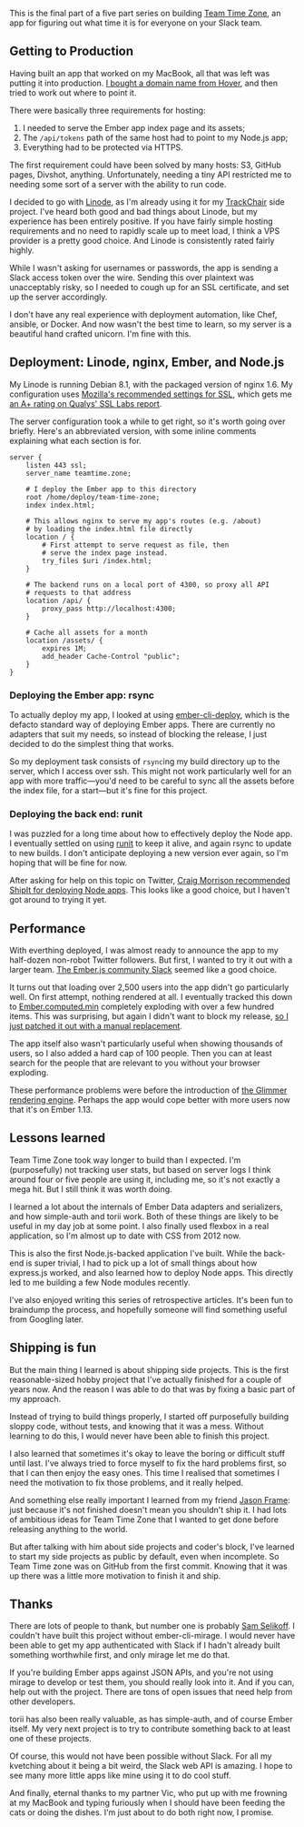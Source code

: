 This is the final part of a five part series on building [Team Time Zone][team-time-zone], an app for figuring out what time it is for everyone on your Slack team.

[team-time-zone]: https://teamtime.zone/

## Getting to Production

Having built an app that worked on my MacBook, all that was left was putting it into production. [I bought a domain name from Hover](https://www.hover.com/), and then tried to work out where to point it.

There were basically three requirements for hosting:

1. I needed to serve the Ember app index page and its assets;
2. The `/api/tokens` path of the same host had to point to my Node.js app;
3. Everything had to be protected via HTTPS.

The first requirement could have been solved by many hosts: S3, GitHub pages, Divshot, anything. Unfortunately, needing a tiny API restricted me to needing some sort of a server with the ability to run code.

I decided to go with [Linode][linode], as I'm already using it for my [TrackChair][trackchair] side project. I've heard both good and bad things about Linode, but my experience has been entirely positive. If you have fairly simple hosting requirements and no need to rapidly scale up to meet load, I think a VPS provider is a pretty good choice. And Linode is consistently rated fairly highly.

[linode]: https://www.linode.com/
[trackchair]: https://www.trackchair.com/

While I wasn't asking for usernames or passwords, the app is sending a Slack access token over the wire. Sending this over plaintext was unacceptably risky, so I needed to cough up for an SSL certificate, and set up the server accordingly.

I don't have any real experience with deployment automation, like Chef, ansible, or Docker. And now wasn't the best time to learn, so my server is a beautiful hand crafted unicorn. I'm fine with this.

## Deployment: Linode, nginx, Ember, and Node.js

My Linode is running Debian 8.1, with the packaged version of nginx 1.6. My configuration uses [Mozilla's recommended settings for SSL](https://wiki.mozilla.org/Security/Server_Side_TLS#Nginx), which gets me [an A+ rating on Qualys' SSL Labs report](https://www.ssllabs.com/ssltest/analyze.html?d=teamtime.zone&latest).

The server configuration took a while to get right, so it's worth going over briefly. Here's an abbreviated version, with some inline comments explaining what each section is for.

```nginxconf
server {
    listen 443 ssl;
    server_name teamtime.zone;

    # I deploy the Ember app to this directory
    root /home/deploy/team-time-zone;
    index index.html;

    # This allows nginx to serve my app's routes (e.g. /about)
    # by loading the index.html file directly
    location / {
        # First attempt to serve request as file, then
        # serve the index page instead.
        try_files $uri /index.html;
    }       

    # The backend runs on a local port of 4300, so proxy all API
    # requests to that address
    location /api/ {
        proxy_pass http://localhost:4300;
    }       

    # Cache all assets for a month
    location /assets/ {
        expires 1M;
        add_header Cache-Control "public";
    }       
}
```

### Deploying the Ember app: rsync

To actually deploy my app, I looked at using [ember-cli-deploy][ember-cli-deploy], which is the defacto standard way of deploying Ember apps. There are currently no adapters that suit my needs, so instead of blocking the release, I just decided to do the simplest thing that works.

[ember-cli-deploy]: https://github.com/ember-cli/ember-cli-deploy

So my deployment task consists of `rsync`ing my build directory up to the server, which I access over ssh. This might not work particularly well for an app with more traffic&mdash;you'd need to be careful to sync all the assets before the index file, for a start&mdash;but it's fine for this project.

### Deploying the back end: runit

I was puzzled for a long time about how to effectively deploy the Node app. I eventually settled on using [runit][runit] to keep it alive, and again rsync to update to new builds. I don't anticipate deploying a new version ever again, so I'm hoping that will be fine for now.

[runit]: http://smarden.org/runit/index.html

After asking for help on this topic on Twitter, [Craig Morrison recommended ShipIt for deploying Node apps](https://twitter.com/craigmorrison/status/630028029297852417). This looks like a good choice, but I haven't got around to trying it yet.

## Performance

With everthing deployed, I was almost ready to announce the app to my half-dozen non-robot Twitter followers. But first, I wanted to try it out with a larger team. [The Ember.js community Slack](https://ember-community-slackin.herokuapp.com) seemed like a good choice.

It turns out that loading over 2,500 users into the app didn't go particularly well. On first attempt, nothing rendered at all. I eventually tracked this down to [Ember.computed.min](http://emberjs.com/api/classes/Ember.computed.html#method_min) completely exploding with over a few hundred items. This was surprising, but again I didn't want to block my release, [so I just patched it out with a manual replacement](https://github.com/alisdair/team-time-zone/commit/7390bc0120c24674863a5829556a0ca209294a65).

The app itself also wasn't particularly useful when showing thousands of users, so I also added a hard cap of 100 people. Then you can at least search for the people that are relevant to you without your browser exploding.

These performance problems were before the introduction of [the Glimmer rendering engine](https://github.com/emberjs/ember.js/pull/10501). Perhaps the app would cope better with more users now that it's on Ember 1.13.

## Lessons learned

Team Time Zone took way longer to build than I expected. I'm (purposefully) not tracking user stats, but based on server logs I think around four or five people are using it, including me, so it's not exactly a mega hit. But I still think it was worth doing.

I learned a lot about the internals of Ember Data adapters and serializers, and how simple-auth and torii work. Both of these things are likely to be useful in my day job at some point. I also finally used flexbox in a real application, so I'm almost up to date with CSS from 2012 now.

This is also the first Node.js-backed application I've built. While the back-end is super trivial, I had to pick up a lot of small things about how express.js worked, and also learned how to deploy Node apps. This directly led to me building a few Node modules recently.

I've also enjoyed writing this series of retrospective articles. It's been fun to braindump the process, and hopefully someone will find something useful from Googling later.

## Shipping is fun

But the main thing I learned is about shipping side projects. This is the first reasonable-sized hobby project that I've actually finished for a couple of years now. And the reason I was able to do that was by fixing a basic part of my approach.

Instead of trying to build things properly, I started off purposefully building sloppy code, without tests, and knowing that it was a mess. Without learning to do this, I would never have been able to finish this project.

I also learned that sometimes it's okay to leave the boring or difficult stuff until last. I've always tried to force myself to fix the hard problems first, so that I can then enjoy the easy ones. This time I realised that sometimes I need the motivation to fix those problems, and it really helped.

And something else really important I learned from my friend [Jason Frame](http://jasonframe.co.uk): just because it's not finished doesn't mean you shouldn't ship it. I had lots of ambitious ideas for Team Time Zone that I wanted to get done before releasing anything to the world.

But after talking with him about side projects and coder's block, I've learned to start my side projects as public by default, even when incomplete. So Team Time zone was on GitHub from the first commit. Knowing that it was up there was a little more motivation to finish it and ship.

## Thanks

There are lots of people to thank, but number one is probably [Sam Selikoff][sam-selikoff]. I couldn't have built this project without ember-cli-mirage. I would never have been able to get my app authenticated with Slack if I hadn't already built something worthwhile first, and only mirage let me do that.

[sam-selikoff]: https://github.com/samselikoff

If you're building Ember apps against JSON APIs, and you're not using mirage to develop or test them, you should really look into it. And if you can, help out with the project. There are tons of open issues that need help from other developers.

torii has also been really valuable, as has simple-auth, and of course Ember itself. My very next project is to try to contribute something back to at least one of these projects.

Of course, this would not have been possible without Slack. For all my kvetching about it being a bit weird, the Slack web API is amazing. I hope to see many more little apps like mine using it to do cool stuff.

And finally, eternal thanks to my partner Vic, who put up with me frowning at my MacBook and typing furiously when I should have been feeding the cats or doing the dishes. I'm just about to do both right now, I promise.
